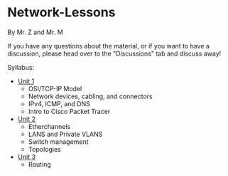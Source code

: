 # Network-Lessons
By Mr. Z and Mr. M

If you have any questions about the material, or if you want to have a discussion, please head over to the "Discussions" tab and discuss away!


Syllabus: 
- [Unit 1](./Unit1)
  - OSI/TCP-IP Model
  - Network devices, cabling, and connectors
  - IPv4, ICMP, and DNS
  - Intro to Cisco Packet Tracer
- [Unit 2](./Unit2)
  - Etherchannels
  - LANS and Private VLANS
  - Switch management
  - Topologies
- [Unit 3](./Unit3)
  - Routing

